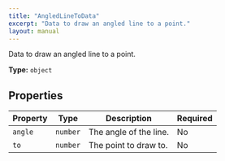 ```yaml
---
title: "AngledLineToData"
excerpt: "Data to draw an angled line to a point."
layout: manual
---
```


Data to draw an angled line to a point.



**Type:** `object`





## Properties

| Property | Type | Description | Required |
|----------|------|-------------|----------|
| `angle` |`number`| The angle of the line. | No |
| `to` |`number`| The point to draw to. | No |


